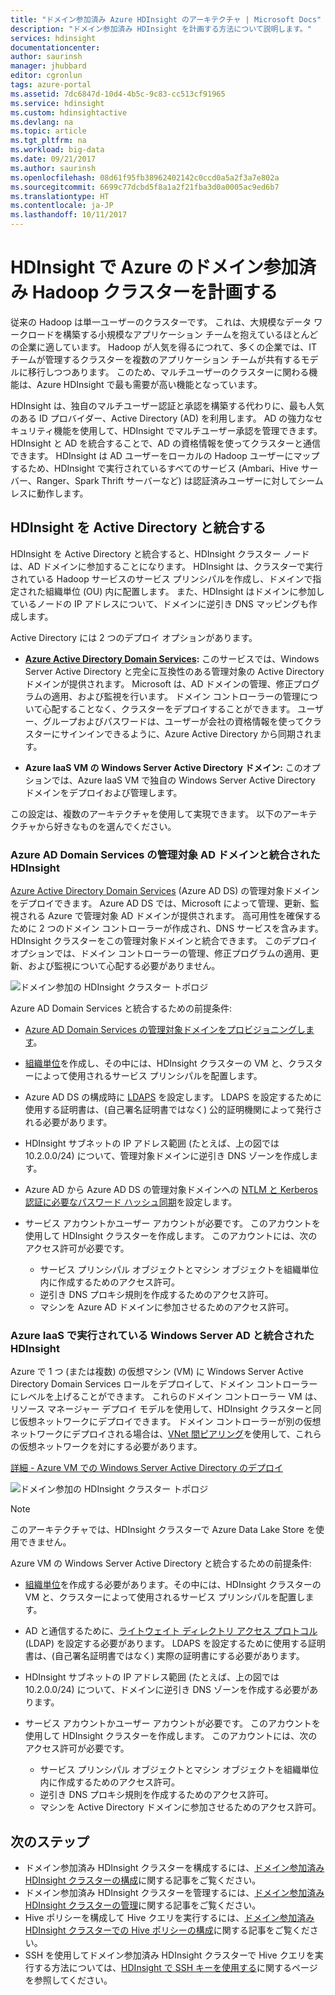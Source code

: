 ```yaml
---
title: "ドメイン参加済み Azure HDInsight のアーキテクチャ | Microsoft Docs"
description: "ドメイン参加済み HDInsight を計画する方法について説明します。"
services: hdinsight
documentationcenter: 
author: saurinsh
manager: jhubbard
editor: cgronlun
tags: azure-portal
ms.assetid: 7dc6847d-10d4-4b5c-9c83-cc513cf91965
ms.service: hdinsight
ms.custom: hdinsightactive
ms.devlang: na
ms.topic: article
ms.tgt_pltfrm: na
ms.workload: big-data
ms.date: 09/21/2017
ms.author: saurinsh
ms.openlocfilehash: 08d61f95fb38962402142c0ccd0a5a2f3a7e802a
ms.sourcegitcommit: 6699c77dcbd5f8a1a2f21fba3d0a0005ac9ed6b7
ms.translationtype: HT
ms.contentlocale: ja-JP
ms.lasthandoff: 10/11/2017
---
```

# <a name="plan-azure-domain-joined-hadoop-clusters-in-hdinsight"></a>HDInsight で Azure のドメイン参加済み Hadoop クラスターを計画する

従来の Hadoop は単一ユーザーのクラスターです。 これは、大規模なデータ ワークロードを構築する小規模なアプリケーション チームを抱えているほとんどの企業に適しています。 Hadoop が人気を得るにつれて、多くの企業では、IT チームが管理するクラスターを複数のアプリケーション チームが共有するモデルに移行しつつあります。 このため、マルチユーザーのクラスターに関わる機能は、Azure HDInsight で最も需要が高い機能となっています。

HDInsight は、独自のマルチユーザー認証と承認を構築する代わりに、最も人気のある ID プロバイダー、Active Directory (AD) を利用します。 AD の強力なセキュリティ機能を使用して、HDInsight でマルチユーザー承認を管理できます。 HDInsight と AD を統合することで、AD の資格情報を使ってクラスターと通信できます。 HDInsight は AD ユーザーをローカルの Hadoop ユーザーにマップするため、HDInsight で実行されているすべてのサービス (Ambari、Hive サーバー、Ranger、Spark Thrift サーバーなど) は認証済みユーザーに対してシームレスに動作します。

## <a name="integrate-hdinsight-with-active-directory"></a>HDInsight を Active Directory と統合する

HDInsight を Active Directory と統合すると、HDInsight クラスター ノードは、AD ドメインに参加することになります。 HDInsight は、クラスターで実行されている Hadoop サービスのサービス プリンシパルを作成し、ドメインで指定された組織単位 (OU) 内に配置します。 また、HDInsight はドメインに参加しているノードの IP アドレスについて、ドメインに逆引き DNS マッピングも作成します。

Active Directory には 2 つのデプロイ オプションがあります。
* **[Azure Active Directory Domain Services](../active-directory-domain-services/active-directory-ds-overview.md):** このサービスでは、Windows Server Active Directory と完全に互換性のある管理対象の Active Directory ドメインが提供されます。 Microsoft は、AD ドメインの管理、修正プログラムの適用、および監視を行います。 ドメイン コントローラーの管理について心配することなく、クラスターをデプロイすることができます。 ユーザー、グループおよびパスワードは、ユーザーが会社の資格情報を使ってクラスターにサインインできるように、Azure Active Directory から同期されます。

* **Azure IaaS VM の Windows Server Active Directory ドメイン:** このオプションでは、Azure IaaS VM で独自の Windows Server Active Directory ドメインをデプロイおよび管理します。 

この設定は、複数のアーキテクチャを使用して実現できます。 以下のアーキテクチャから好きなものを選んでください。


### <a name="hdinsight-integrated-with-an-azure-ad-domain-services-managed-ad-domain"></a>Azure AD Domain Services の管理対象 AD ドメインと統合された HDInsight
[Azure Active Directory Domain Services](../active-directory-domain-services/active-directory-ds-overview.md) (Azure AD DS) の管理対象ドメインをデプロイできます。 Azure AD DS では、Microsoft によって管理、更新、監視される Azure で管理対象 AD ドメインが提供されます。 高可用性を確保するために 2 つのドメイン コントローラーが作成され、DNS サービスを含みます。 HDInsight クラスターをこの管理対象ドメインと統合できます。 このデプロイ オプションでは、ドメイン コントローラーの管理、修正プログラムの適用、更新、および監視について心配する必要がありません。

![ドメイン参加の HDInsight クラスター トポロジ](./media/hdinsight-domain-joined-architecture/hdinsight-domain-joined-architecture_2.png)

Azure AD Domain Services と統合するための前提条件:

* [Azure AD Domain Services の管理対象ドメインをプロビジョニングします](../active-directory-domain-services/active-directory-ds-getting-started.md)。
* [組織単位](../active-directory-domain-services/active-directory-ds-admin-guide-create-ou.md)を作成し、その中には、HDInsight クラスターの VM と、クラスターによって使用されるサービス プリンシパルを配置します。
* Azure AD DS の構成時に [LDAPS](../active-directory-domain-services/active-directory-ds-admin-guide-configure-secure-ldap.md) を設定します。 LDAPS を設定するために使用する証明書は、(自己署名証明書ではなく) 公的証明機関によって発行される必要があります。
* HDInsight サブネットの IP アドレス範囲 (たとえば、上の図では 10.2.0.0/24) について、管理対象ドメインに逆引き DNS ゾーンを作成します。
* Azure AD から Azure AD DS の管理対象ドメインへの [NTLM と Kerberos 認証に必要なパスワード ハッシュ同期](../active-directory-domain-services/active-directory-ds-getting-started-password-sync.md)を設定します。
* サービス アカウントかユーザー アカウントが必要です。 このアカウントを使用して HDInsight クラスターを作成します。 このアカウントには、次のアクセス許可が必要です。

    - サービス プリンシパル オブジェクトとマシン オブジェクトを組織単位内に作成するためのアクセス許可。
    - 逆引き DNS プロキシ規則を作成するためのアクセス許可。
    - マシンを Azure AD ドメインに参加させるためのアクセス許可。


### <a name="hdinsight-integrated-with-windows-server-ad-running-on-azure-iaas"></a>Azure IaaS で実行されている Windows Server AD と統合された HDInsight

Azure で 1 つ (または複数) の仮想マシン (VM) に Windows Server Active Directory Domain Services ロールをデプロイして、ドメイン コントローラーにレベルを上げることができます。 これらのドメイン コントローラー VM は、リソース マネージャー デプロイ モデルを使用して、HDInsight クラスターと同じ仮想ネットワークにデプロイできます。 ドメイン コントローラーが別の仮想ネットワークにデプロイされる場合は、[VNet 間ピアリング](../virtual-network/virtual-network-create-peering.md)を使用して、これらの仮想ネットワークを対にする必要があります。 

[詳細 - Azure VM での Windows Server Active Directory のデプロイ](../active-directory/virtual-networks-windows-server-active-directory-virtual-machines.md)

![ドメイン参加の HDInsight クラスター トポロジ](./media/hdinsight-domain-joined-architecture/hdinsight-domain-joined-architecture_1.png)

> [!NOTE]
> このアーキテクチャでは、HDInsight クラスターで Azure Data Lake Store を使用できません。


Azure VM の Windows Server Active Directory と統合するための前提条件:

* [組織単位](../active-directory-domain-services/active-directory-ds-admin-guide-create-ou.md)を作成する必要があります。その中には、HDInsight クラスターの VM と、クラスターによって使用されるサービス プリンシパルを配置します。
* AD と通信するために、[ライトウェイト ディレクトリ アクセス プロトコル](../active-directory-domain-services/active-directory-ds-admin-guide-configure-secure-ldap.md) (LDAP) を設定する必要があります。 LDAPS を設定するために使用する証明書は、(自己署名証明書ではなく) 実際の証明書にする必要があります。
* HDInsight サブネットの IP アドレス範囲 (たとえば、上の図では 10.2.0.0/24) について、ドメインに逆引き DNS ゾーンを作成する必要があります。
* サービス アカウントかユーザー アカウントが必要です。 このアカウントを使用して HDInsight クラスターを作成します。 このアカウントには、次のアクセス許可が必要です。

    - サービス プリンシパル オブジェクトとマシン オブジェクトを組織単位内に作成するためのアクセス許可。
    - 逆引き DNS プロキシ規則を作成するためのアクセス許可。
    - マシンを Active Directory ドメインに参加させるためのアクセス許可。


## <a name="next-steps"></a>次のステップ
* ドメイン参加済み HDInsight クラスターを構成するには、[ドメイン参加済み HDInsight クラスターの構成](hdinsight-domain-joined-configure.md)に関する記事をご覧ください。
* ドメイン参加済み HDInsight クラスターを管理するには、[ドメイン参加済み HDInsight クラスターの管理](hdinsight-domain-joined-manage.md)に関する記事をご覧ください。
* Hive ポリシーを構成して Hive クエリを実行するには、[ドメイン参加済み HDInsight クラスターでの Hive ポリシーの構成](hdinsight-domain-joined-run-hive.md)に関する記事をご覧ください。
* SSH を使用してドメイン参加済み HDInsight クラスターで Hive クエリを実行する方法については、[HDInsight で SSH キーを使用する](hdinsight-hadoop-linux-use-ssh-unix.md)に関するページを参照してください。
